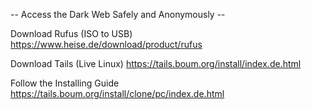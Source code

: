 -- Access the Dark Web Safely and Anonymously --

Download Rufus (ISO to USB) 
  https://www.heise.de/download/product/rufus
  
Download Tails (Live Linux)
  https://tails.boum.org/install/index.de.html
  
Follow the Installing Guide
  https://tails.boum.org/install/clone/pc/index.de.html
